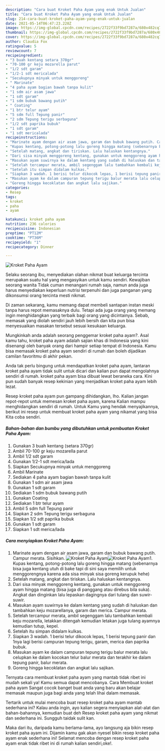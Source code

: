 ```yaml
---
description: "Cara buat Kroket Paha Ayam yang enak Untuk Jualan"
title: "Cara buat Kroket Paha Ayam yang enak Untuk Jualan"
slug: 214-cara-buat-kroket-paha-ayam-yang-enak-untuk-jualan
date: 2021-05-14T06:47:23.228Z
image: https://img-global.cpcdn.com/recipes/2722f33f9bd7287a/680x482cq70/kroket-paha-ayam-foto-resep-utama.jpg
thumbnail: https://img-global.cpcdn.com/recipes/2722f33f9bd7287a/680x482cq70/kroket-paha-ayam-foto-resep-utama.jpg
cover: https://img-global.cpcdn.com/recipes/2722f33f9bd7287a/680x482cq70/kroket-paha-ayam-foto-resep-utama.jpg
author: Claudia Fox
ratingvalue: 5
reviewcount: 7
recipeingredient:
- "3 buah kentang setara 370gr"
- "70-100 gr keju mozarella parut"
- "1/2 sdt garam"
- "1/2-1 sdt mericalada"
- "Secukupnya minyak untuk menggoreng"
- " Marinate"
- "4 paha ayam bagian bawah tanpa kulit"
- "1 sdm air asam jawa"
- "1 sdt garam"
- "1 sdm bubuk bawang putih"
- " Coating"
- "1 btr telur ayam"
- "5 sdm full Tepung panir"
- "2 sdm Tepung terigu serbaguna"
- "1/2 sdt paprika bubuk"
- "1 sdt garam"
- "1 sdt mericalada"
recipeinstructions:
- "Marinate ayam dengan air asam jawa, garam dan bubuk bawang putih. Campur merata. Sisihkan."
- "Kupas kentang, potong-potong lalu goreng hingga matang (sebenarnya bisa juga kentang utuh di bake tapi di sini saya memilih untuk menggorengnya karena ada sisa minyak sisa goreng kerupuk hehe)"
- "Setelah matang, angkat dan tiriskan. Lalu haluskan kentangnya."
- "Dari sisa minyak menggoreng kentang, gunakan untuk menggoreng ayam hingga matang (bisa juga di panggang atau direbus bila suka). Angkat dan dinginkan lalu lepaskan dagingnya dari tulang dan suwir-suwir."
- "Masukan ayam suwirnya ke dalam kentang yang sudah di haluskan dan tambahkan keju mozarellanya, garam dan merica. Campur merata."
- "Setelah tercampur merata, ambil segenggam lalu tambahkan kembali keju mozarella, letakkan ditengah kemudian letakan juga tulang ayamnya kemudian tutup, kepel."
- "Setelah itu simpan didalam kulkas."
- "Siapkan 3 wadah. 1 berisi telur dikocok lepas, 1 berisi tepung panir dan 1nya lagi berisi campuran tepung terigu, garam, merica dan paprika bubuk."
- "Masukan ayam ke dalam campuran tepung terigu balur merata lalu celupkan ke dalam kocokan telur balur merata dan terakhir ke dalam tepung panir, balur merata."
- "Goreng hingga kecoklatan dan angkat lalu sajikan."
categories:
- Resep
tags:
- kroket
- paha
- ayam

katakunci: kroket paha ayam 
nutrition: 236 calories
recipecuisine: Indonesian
preptime: "PT12M"
cooktime: "PT36M"
recipeyield: "1"
recipecategory: Dinner

---
```



![Kroket Paha Ayam](https://img-global.cpcdn.com/recipes/2722f33f9bd7287a/680x482cq70/kroket-paha-ayam-foto-resep-utama.jpg)

Selaku seorang ibu, menyediakan olahan nikmat buat keluarga tercinta merupakan suatu hal yang mengasyikan untuk kamu sendiri. Kewajiban seorang  wanita Tidak cuman menangani rumah saja, namun anda juga harus menyediakan keperluan nutrisi terpenuhi dan juga panganan yang dikonsumsi orang tercinta mesti nikmat.

Di zaman  sekarang, kamu memang dapat membeli santapan instan meski tanpa harus repot memasaknya dulu. Tetapi ada juga orang yang memang ingin menghidangkan yang terbaik bagi orang yang dicintainya. Sebab, memasak yang diolah sendiri jauh lebih bersih dan kita pun bisa menyesuaikan masakan tersebut sesuai kesukaan keluarga. 



Mungkinkah anda adalah seorang penggemar kroket paha ayam?. Asal kamu tahu, kroket paha ayam adalah sajian khas di Indonesia yang kini disenangi oleh banyak orang dari hampir setiap tempat di Indonesia. Kamu bisa memasak kroket paha ayam sendiri di rumah dan boleh dijadikan camilan favoritmu di akhir pekan.

Anda tak perlu bingung untuk mendapatkan kroket paha ayam, lantaran kroket paha ayam tidak sulit untuk dicari dan kalian pun dapat mengolahnya sendiri di rumah. kroket paha ayam bisa dibuat lewat beraneka cara. Kini pun sudah banyak resep kekinian yang menjadikan kroket paha ayam lebih lezat.

Resep kroket paha ayam pun gampang dihidangkan, lho. Kalian jangan repot-repot untuk memesan kroket paha ayam, karena Kalian mampu menghidangkan sendiri di rumah. Untuk Kamu yang hendak menyajikannya, berikut ini resep untuk membuat kroket paha ayam yang nikamat yang bisa Kita coba sendiri.

<!--inarticleads1-->

##### Bahan-bahan dan bumbu yang dibutuhkan untuk pembuatan Kroket Paha Ayam:

1. Gunakan 3 buah kentang (setara 370gr)
1. Ambil 70-100 gr keju mozarella parut
1. Ambil 1/2 sdt garam
1. Gunakan 1/2-1 sdt merica/lada
1. Siapkan Secukupnya minyak untuk menggoreng
1. Ambil  Marinate
1. Sediakan 4 paha ayam bagian bawah tanpa kulit
1. Gunakan 1 sdm air asam jawa
1. Gunakan 1 sdt garam
1. Sediakan 1 sdm bubuk bawang putih
1. Gunakan  Coating
1. Sediakan 1 btr telur ayam
1. Ambil 5 sdm full Tepung panir
1. Siapkan 2 sdm Tepung terigu serbaguna
1. Siapkan 1/2 sdt paprika bubuk
1. Gunakan 1 sdt garam
1. Siapkan 1 sdt merica/lada




<!--inarticleads2-->

##### Cara menyiapkan Kroket Paha Ayam:

1. Marinate ayam dengan air asam jawa, garam dan bubuk bawang putih. Campur merata. Sisihkan.
<img src="https://img-global.cpcdn.com/steps/f20875b6e070563b/160x128cq70/kroket-paha-ayam-langkah-memasak-1-foto.jpg" alt="Kroket Paha Ayam"><img src="https://img-global.cpcdn.com/steps/aec7ca3a66370e4c/160x128cq70/kroket-paha-ayam-langkah-memasak-1-foto.jpg" alt="Kroket Paha Ayam">1. Kupas kentang, potong-potong lalu goreng hingga matang (sebenarnya bisa juga kentang utuh di bake tapi di sini saya memilih untuk menggorengnya karena ada sisa minyak sisa goreng kerupuk hehe)
1. Setelah matang, angkat dan tiriskan. Lalu haluskan kentangnya.
1. Dari sisa minyak menggoreng kentang, gunakan untuk menggoreng ayam hingga matang (bisa juga di panggang atau direbus bila suka). Angkat dan dinginkan lalu lepaskan dagingnya dari tulang dan suwir-suwir.
1. Masukan ayam suwirnya ke dalam kentang yang sudah di haluskan dan tambahkan keju mozarellanya, garam dan merica. Campur merata.
1. Setelah tercampur merata, ambil segenggam lalu tambahkan kembali keju mozarella, letakkan ditengah kemudian letakan juga tulang ayamnya kemudian tutup, kepel.
1. Setelah itu simpan didalam kulkas.
1. Siapkan 3 wadah. 1 berisi telur dikocok lepas, 1 berisi tepung panir dan 1nya lagi berisi campuran tepung terigu, garam, merica dan paprika bubuk.
1. Masukan ayam ke dalam campuran tepung terigu balur merata lalu celupkan ke dalam kocokan telur balur merata dan terakhir ke dalam tepung panir, balur merata.
1. Goreng hingga kecoklatan dan angkat lalu sajikan.




Ternyata cara membuat kroket paha ayam yang mantab tidak ribet ini mudah sekali ya! Kamu semua dapat mencobanya. Cara Membuat kroket paha ayam Sangat cocok banget buat anda yang baru akan belajar memasak maupun juga bagi anda yang telah lihai dalam memasak.

Tertarik untuk mulai mencoba buat resep kroket paha ayam mantab sederhana ini? Kalau anda ingin, ayo kalian segera menyiapkan alat-alat dan bahan-bahannya, kemudian buat deh Resep kroket paha ayam yang nikmat dan sederhana ini. Sungguh taidak sulit kan. 

Maka dari itu, daripada kamu berlama-lama, ayo langsung aja bikin resep kroket paha ayam ini. Dijamin kamu gak akan nyesel bikin resep kroket paha ayam enak sederhana ini! Selamat mencoba dengan resep kroket paha ayam enak tidak ribet ini di rumah kalian sendiri,oke!.

